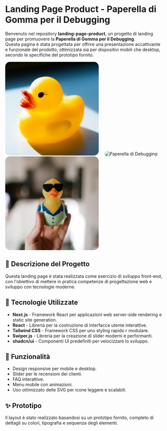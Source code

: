 # Landing Page Product - Paperella di Gomma per il Debugging

Benvenuto nel repository **landing-page-product**, un progetto di landing page per promuovere la **Paperella di Gomma per il Debugging**.  
Questa pagina è stata progettata per offrire una presentazione accattivante e funzionale del prodotto, ottimizzata sia per dispositivi mobili che desktop, secondo le specifiche del prototipo fornito.

<img src="./public/banner-image.png" alt="Paperella di Debugging" height="300" width="300" style="border-radius: 15px; margin-right:15px;">
<img src="https://www.thesoapopera.com/cdn/shop/products/The-Soap-Opera-Rubber-Ducks-Colors-Yellow_02cd30bb-0dbd-4fdc-8d7c-6ee1be5a04e8.jpg?v=1613344659" alt="Paperella di Debugging" height="300" width="300" style="border-radius: 15px; margin-right:15px;">
<img src="./public/product-item1.png" alt="Paperella di Debugging" height="300" width="300" style="border-radius: 15px;">

## 📝 Descrizione del Progetto

Questa landing page è stata realizzata come esercizio di sviluppo front-end, con l'obiettivo di mettere in pratica competenze di progettazione web e sviluppo con tecnologie moderne.

## 🚀 Tecnologie Utilizzate

- **Next.js** - Framework React per applicazioni web server-side rendering e static site generation.
- **React** - Libreria per la costruzione di interfacce utente interattive.
- **Tailwind CSS** - Framework CSS per uno styling rapido r modulare.
- **Swiper.js** - Libreria per la creazione di slider moderni e performanti.
- **shadcn/ui** - Componenti UI predefiniti per velocizzare lo sviluppo.

## 🎯 Funzionalità

- Design responsive per mobile e desktop.
- Slider per le recensioni dei clienti.
- FAQ interattive.
- Menu mobile con animazioni.
- Uso ottimizzato delle SVG per icone leggere e scalabili.

## ✨ Prototipo

Il layout è stato realizzato basandosi su un prototipo fornito, completo di dettagli su colori, tipografia e sequenza degli elementi.
